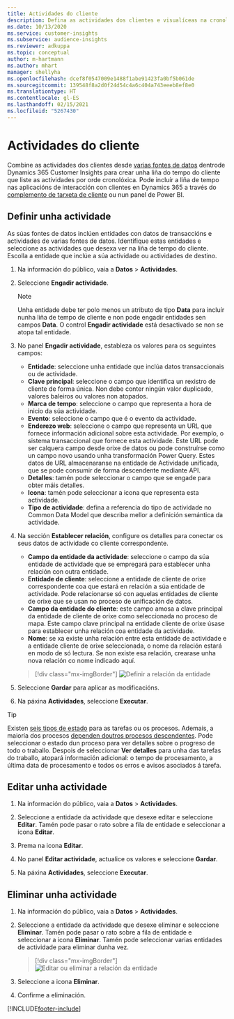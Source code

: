 ```yaml
---
title: Actividades do cliente
description: Defina as actividades dos clientes e visualíceas na cronoloxía do cliente.
ms.date: 10/13/2020
ms.service: customer-insights
ms.subservice: audience-insights
ms.reviewer: adkuppa
ms.topic: conceptual
author: m-hartmann
ms.author: mhart
manager: shellyha
ms.openlocfilehash: dcef8f0547009e1488f1abe91423fa0bf5b061de
ms.sourcegitcommit: 139548f8a2d0f24d54c4a6c404a743eeeb8ef8e0
ms.translationtype: HT
ms.contentlocale: gl-ES
ms.lasthandoff: 02/15/2021
ms.locfileid: "5267430"
---
```

# <a name="customer-activities"></a>Actividades do cliente

Combine as actividades dos clientes desde [varias fontes de datos](data-sources.md) dentrode Dynamics 365 Customer Insights para crear unha liña do tempo do cliente que liste as actividades por orde cronolóxica. Pode incluír a liña de tempo nas aplicacións de interacción con clientes en Dynamics 365 a través do [complemento de tarxeta de cliente](customer-card-add-in.md) ou nun panel de Power BI.

## <a name="define-an-activity"></a>Definir unha actividade

As súas fontes de datos inclúen entidades con datos de transaccións e actividades de varias fontes de datos. Identifique estas entidades e seleccione as actividades que desexa ver na liña de tempo do cliente. Escolla a entidade que inclúe a súa actividade ou actividades de destino.

1. Na información do público, vaia a **Datos** > **Actividades**.

1. Seleccione **Engadir actividade**.

   > [!NOTE]
   > Unha entidade debe ter polo menos un atributo de tipo **Data** para incluír nunha liña de tempo de cliente e non pode engadir entidades sen campos **Data**. O control **Engadir actividade** está desactivado se non se atopa tal entidade.

1. No panel **Engadir actividade**, estableza os valores para os seguintes campos:

   - **Entidade**: seleccione unha entidade que inclúa datos transaccionais ou de actividade.
   - **Clave principal**: seleccione o campo que identifica un rexistro de cliente de forma única. Non debe conter ningún valor duplicado, valores baleiros ou valores non atopados.
   - **Marca de tempo**: seleccione o campo que representa a hora de inicio da súa actividade.
   - **Evento**: seleccione o campo que é o evento da actividade.
   - **Enderezo web**: seleccione o campo que representa un URL que fornece información adicional sobre esta actividade. Por exemplo, o sistema transaccional que fornece esta actividade. Este URL pode ser calquera campo desde orixe de datos ou pode construírse como un campo novo usando unha transformación Power Query. Estes datos de URL almacenaranse na entidade de Actividade unificada, que se pode consumir de forma descendente mediante API.
   - **Detalles**: tamén pode seleccionar o campo que se engade para obter máis detalles.
   - **Icona**: tamén pode seleccionar a icona que representa esta actividade.
   - **Tipo de actividade**: defina a referencia do tipo de actividade no Common Data Model que describa mellor a definición semántica da actividade.

1. Na sección **Establecer relación**, configure os detalles para conectar os seus datos de actividade co cliente correspondente.

    - **Campo da entidade da actividade**: seleccione o campo da súa entidade de actividade que se empregará para establecer unha relación con outra entidade.
    - **Entidade de cliente**: seleccione a entidade de cliente de orixe correspondente coa que estará en relación a súa entidade de actividade. Pode relacionarse só con aquelas entidades de cliente de orixe que se usan no proceso de unificación de datos.
    - **Campo da entidade do cliente**: este campo amosa a clave principal da entidade de cliente de orixe como seleccionada no proceso de mapa. Este campo clave principal na entidade cliente de orixe úsase para establecer unha relación coa entidade da actividade.
    - **Nome**: se xa existe unha relación entre esta entidade de actividade e a entidade cliente de orixe seleccionada, o nome da relación estará en modo de só lectura. Se non existe esa relación, crearase unha nova relación co nome indicado aquí.
   
   > [!div class="mx-imgBorder"]
   > ![Definir a relación da entidade](media/activities-entities-define.png "Definir a relación da entidade")

1. Seleccione **Gardar** para aplicar as modificacións.

1. Na páxina **Actividades**, seleccione **Executar**.

> [!TIP]
> Existen [seis tipos de estado](system.md#status-types) para as tarefas ou os procesos. Ademais, a maioría dos procesos [dependen doutros procesos descendentes](system.md#refresh-policies). Pode seleccionar o estado dun proceso para ver detalles sobre o progreso de todo o traballo. Despois de seleccionar **Ver detalles** para unha das tarefas do traballo, atopará información adicional: o tempo de procesamento, a última data de procesamento e todos os erros e avisos asociados á tarefa.

## <a name="edit-an-activity"></a>Editar unha actividade

1. Na información do público, vaia a **Datos** > **Actividades**.

2. Seleccione a entidade da actividade que desexe editar e seleccione **Editar**. Tamén pode pasar o rato sobre a fila de entidade e seleccionar a icona **Editar**.

3. Prema na icona **Editar**.

4. No panel **Editar actividade**, actualice os valores e seleccione **Gardar**.

5. Na páxina **Actividades**, seleccione **Executar**.

## <a name="delete-an-activity"></a>Eliminar unha actividade

1. Na información do público, vaia a **Datos** > **Actividades**.

2. Seleccione a entidade da actividade que desexe eliminar e seleccione **Eliminar**. Tamén pode pasar o rato sobre a fila de entidade e seleccionar a icona **Eliminar**. Tamén pode seleccionar varias entidades de actividade para eliminar dunha vez.
   > [!div class="mx-imgBorder"]
   > ![Editar ou eliminar a relación da entidade](media/activities-entities-edit-delete.png "Editar ou eliminar a relación da entidade")

3. Seleccione a icona **Eliminar**.

4. Confirme a eliminación.


[!INCLUDE[footer-include](../includes/footer-banner.md)]